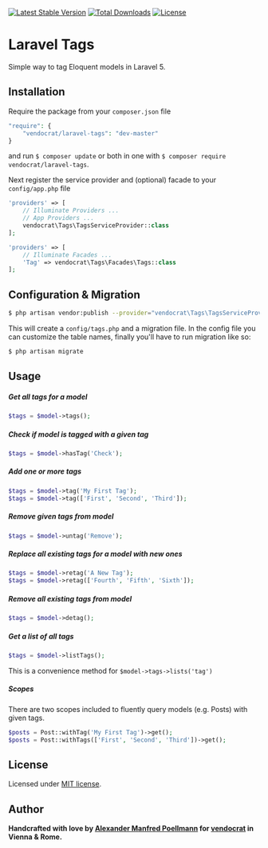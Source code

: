 [![Latest Stable Version](https://poser.pugx.org/vendocrat/laravel-tags/v/stable)](https://packagist.org/packages/vendocrat/laravel-tags)
[![Total Downloads](https://poser.pugx.org/vendocrat/laravel-tags/downloads)](https://packagist.org/packages/vendocrat/laravel-tags)
[![License](https://poser.pugx.org/vendocrat/laravel-tags/license)](https://packagist.org/packages/vendocrat/laravel-tags)

# Laravel Tags

Simple way to tag Eloquent models in Laravel 5.

## Installation

Require the package from your `composer.json` file

```php
"require": {
	"vendocrat/laravel-tags": "dev-master"
}
```

and run `$ composer update` or both in one with `$ composer require vendocrat/laravel-tags`.

Next register the service provider and (optional) facade to your `config/app.php` file

```php
'providers' => [
    // Illuminate Providers ...
    // App Providers ...
    vendocrat\Tags\TagsServiceProvider::class
];
```

```php
'providers' => [
	// Illuminate Facades ...
    'Tag' => vendocrat\Tags\Facades\Tags::class
];
```

## Configuration & Migration

```bash
$ php artisan vendor:publish --provider="vendocrat\Tags\TagsServiceProvider"
```

This will create a `config/tags.php` and a migration file. In the config file you can customize the table names, finally you'll have to run migration like so:

```bash
$ php artisan migrate
```

## Usage

##### Get all tags for a model
```php
$tags = $model->tags();
```

##### Check if model is tagged with a given tag
```php
$tags = $model->hasTag('Check');
```

##### Add one or more tags
```php
$tags = $model->tag('My First Tag');
$tags = $model->tag(['First', 'Second', 'Third']);
```

##### Remove given tags from model
```php
$tags = $model->untag('Remove');
```

##### Replace all existing tags for a model with new ones
```php
$tags = $model->retag('A New Tag');
$tags = $model->retag(['Fourth', 'Fifth', 'Sixth']);
```

##### Remove all existing tags from model
```php
$tags = $model->detag();
```

##### Get a list of all tags
```php
$tags = $model->listTags();
```

This is a convenience method for `$model->tags->lists('tag')`

##### Scopes

There are two scopes included to fluently query models (e.g. Posts) with given tags.

```php
$posts = Post::withTag('My First Tag')->get();
$posts = Post::withTags(['First', 'Second', 'Third'])->get();
```

## License

Licensed under [MIT license](http://opensource.org/licenses/MIT).

## Author

**Handcrafted with love by [Alexander Manfred Poellmann](http://twitter.com/AMPoellmann) for [vendocrat](https://vendocr.at) in Vienna &amp; Rome.**